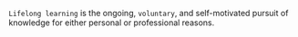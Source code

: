 `Lifelong learning` is the ongoing, `voluntary`, and self-motivated pursuit of knowledge for either personal or professional reasons.